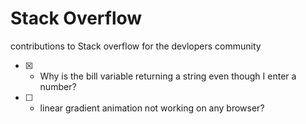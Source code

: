 # Stack Overflow
contributions to Stack overflow for the devlopers community

- [x] - Why is the bill variable returning a string even though I enter a number?
- [ ] - linear gradient animation not working on any browser?